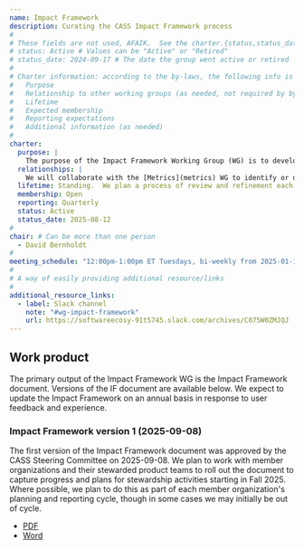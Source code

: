 ```yaml
---
name: Impact Framework
description: Curating the CASS Impact Framework process
#
# These fields are not used, AFAIK.  See the charter.{status,status_date} instead.
# status: Active # Values can be "Active" or "Retired"
# status_date: 2024-09-17 # The date the group went active or retired
#
# Charter information: according to the by-laws, the following info is expected:
#   Purpose
#   Relationship to other working groups (as needed, not required by by-laws)
#   Lifetime
#   Expected membership
#   Reporting expectations
#   Additional information (as needed)
#
charter: 
  purpose: |
    The purpose of the Impact Framework Working Group (WG) is to develop and refine the CASS Impact Framework process, and advise on and curate its use across the consortium. The CASS Impact Framework (IF) process is intended to provide a uniform, but flexible approach to gathering information to help the CASS member organizations understand the status and progress made by supported software projects with respect to the quality and sustainability of the software, and the impact those and other improvements have had on the usage of the software and on its ability to support scientific discovery.
  relationships: |
    We will collaborate with the [Metrics](metrics) WG to identify or develop, implement, and analyze appropriate metrics to support the needs of the IF process.
  lifetime: Standing.  We plan a process of review and refinement each time the IF is used.
  membership: Open
  reporting: Quarterly
  status: Active
  status_date: 2025-08-12
#
chair: # Can be more than one person
  - David Bernholdt
#
meeting_schedule: "12:00pm-1:00pm ET Tuesdays, bi-weekly from 2025-01-14"
#
# A way of easily providing additional resource/links
#
additional_resource_links:
  - label: Slack channel
    note: "#wg-impact-framework"
    url: https://softwareecosy-91t5745.slack.com/archives/C075W0ZMJQJ
---
```

## Work product

The primary output of the Impact Framework WG is the Impact Framework document.  Versions of the IF document are available below.  We expect to update the Impact Framework on an annual basis in response to user feedback and experience.

### Impact Framework version 1 (2025-09-08)

The first version of the Impact Framework document was approved by the CASS Steering Committee on 2025-09-08.  We plan to work with member organizations and their stewarded product teams to roll out the document to capture progress and plans for stewardship activities starting in Fall 2025.  Where possible, we plan to do this as part of each member organization's planning and reporting cycle, though in some cases we may initially be out of cycle.

- [PDF](/assets/wg/impact-framework/Impact%20Framework%20v01rc3.pdf)
- [Word](/assets/wg/impact-framework/Impact%20Framework%20v01rc3.docx)